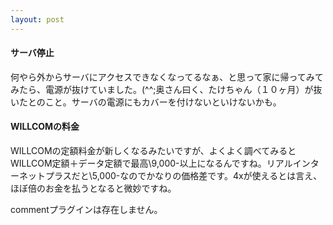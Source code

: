 ```yaml
---
layout: post
---
```

<h4>サーバ停止</h4>
<p>何やら外からサーバにアクセスできなくなってるなぁ、と思って家に帰ってみてみたら、電源が抜けていました。(^^;奥さん曰く、たけちゃん（１０ヶ月）が抜いたとのこと。サーバの電源にもカバーを付けないといけないかも。</p>
<h4>WILLCOMの料金</h4>
<p>WILLCOMの定額料金が新しくなるみたいですが、よくよく調べてみるとWILLCOM定額＋データ定額で最高\9,000-以上になるんですね。リアルインターネットプラスだと\5,000-なのでかなりの価格差です。4xが使えるとは言え、ほぼ倍のお金を払うとなると微妙ですね。</p>
<p><span class="error">commentプラグインは存在しません。</span> </p>
